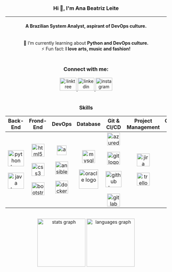 <h3 align="center">Hi 👋, I'm Ana Beatriz Leite</h3>

---

<h4 align="center">A Brazilian System Analyst, aspirant of DevOps culture.</h4> <br>

<div align="center"> 
🌱 I’m currently learning about <strong>Python and DevOps culture.</strong> <br>
⚡ Fun fact: <strong>I love arts, music and fashion!</strong>
</div>

<br>

<h3 align="center">Connect with me:</h3>
<div align="center">
  <a href="https://linktr.ee/anabeatriz.sh" target="_blank">
    <img src="https://raw.githubusercontent.com/maurodesouza/profile-readme-generator/master/src/assets/icons/social/linktree/default.svg" width="52" height="40" alt="linktree logo"  />
  </a>
  <a href="https://www.linkedin.com/in/ana-beatriz-araujo/" target="_blank">
    <img src="https://raw.githubusercontent.com/maurodesouza/profile-readme-generator/master/src/assets/icons/social/linkedin/default.svg" width="52" height="40" alt="linkedin logo"  />
  </a>
  <a href="https://www.instagram.com/anabeatriz.sh" target="_blank">
    <img src="https://raw.githubusercontent.com/maurodesouza/profile-readme-generator/master/src/assets/icons/social/instagram/default.svg" width="52" height="40" alt="instagram logo"  />
  </a>
</div>
<br>

<h3 align="center">Skills</h3>

<div align="center">
 
| Back-End | Frond-End | DevOps | Database | Git & CI/CD | Project Management | Operating Systems |
| :---------: | :------: | :------: | :------: | :------: | :------: | :------: |
| <img src="https://cdn.jsdelivr.net/gh/devicons/devicon/icons/python/python-original.svg" height="50" alt="python logo" />  <br> <br> <img src="https://cdn.jsdelivr.net/gh/devicons/devicon/icons/java/java-original.svg" height="50" alt="java logo"  /> | <img src="https://cdn.jsdelivr.net/gh/devicons/devicon/icons/html5/html5-original.svg" height="40" alt="html5 logo"  /> <br> <br> <img src="https://cdn.jsdelivr.net/gh/devicons/devicon/icons/css3/css3-original.svg" height="40" alt="css3 logo"  /> <br> <br><img src="https://cdn.jsdelivr.net/gh/devicons/devicon/icons/bootstrap/bootstrap-original.svg" height="40" alt="bootstrap logo"  /> | <img src="https://cdn.jsdelivr.net/gh/devicons/devicon/icons/azure/azure-original.svg" height="30" alt="azure logo"  /> <br> <br> <img src="https://cdn.jsdelivr.net/gh/devicons/devicon/icons/ansible/ansible-original.svg" height="40" alt="ansible logo"  /> <br> <br> <img src="https://cdn.jsdelivr.net/gh/devicons/devicon/icons/docker/docker-original.svg" height="40" alt="docker logo"  /> | <img src="https://cdn.jsdelivr.net/gh/devicons/devicon/icons/mysql/mysql-original.svg" height="40" alt="mysql logo"  /> <br> <br> <img src="https://cdn.jsdelivr.net/gh/devicons/devicon/icons/oracle/oracle-original.svg" height="60" alt="oracle logo"  /> | <img src="https://cdn.jsdelivr.net/gh/devicons/devicon@latest/icons/azuredevops/azuredevops-original.svg" height="40" alt="azuredevops logo"  /> <br> <br> <img src="https://cdn.jsdelivr.net/gh/devicons/devicon/icons/git/git-original.svg" height="40" alt="git logo"  />  <br> <br> <img src="https://skillicons.dev/icons?i=github" height="50" alt="github logo"  /> <br> <br> <img src="https://cdn.jsdelivr.net/gh/devicons/devicon/icons/gitlab/gitlab-original.svg" height="40" alt="gitlab logo"  />| <img src="https://cdn.jsdelivr.net/gh/devicons/devicon/icons/jira/jira-original.svg" height="40" alt="jira logo"  /> <br> <br> <img src="https://cdn.jsdelivr.net/gh/devicons/devicon/icons/trello/trello-plain.svg" height="40" alt="trello logo"  /> | <img src="https://cdn.jsdelivr.net/gh/devicons/devicon@latest/icons/windows11/windows11-original.svg" height="40" alt="winndows logo"  /> <br> <br> <img src="https://cdn.jsdelivr.net/gh/devicons/devicon/icons/debian/debian-original.svg" height="40" alt="debian logo"  /> <br> <br>  <img src="https://cdn.jsdelivr.net/gh/devicons/devicon/icons/linux/linux-original.svg" height="40" alt="linux logo"  /> <br> <br>   <img src="https://cdn.simpleicons.org/ubuntu/E95420" height="40" alt="ubuntu logo"  /> |

<br>

<div align="center">
  <img src="https://github-readme-stats.vercel.app/api?username=analeite&hide_title=false&hide_rank=false&show_icons=true&include_all_commits=true&count_private=true&disable_animations=false&theme=shades-of-purple&locale=en&hide_border=false&order=1" height="150" alt="stats graph"  />
  <img src="https://github-readme-stats.vercel.app/api/top-langs?username=analeite&locale=en&hide_title=false&layout=compact&card_width=320&langs_count=5&theme=shades-of-purple&hide_border=false&order=2" height="150" alt="languages graph"  />
</div>
